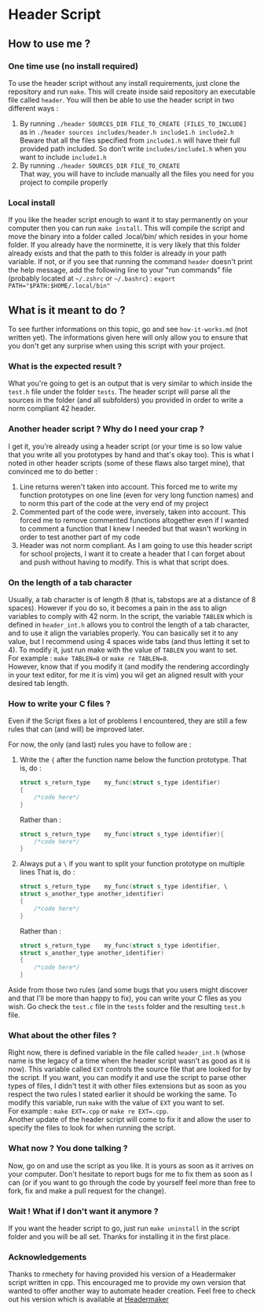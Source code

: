 # Header Script

## How to use me ?

### One time use (no install required)

To use the header script without any install requirements, just clone the repository and run `make`.
This will create inside said repository an executable file called `header`.
You will then be able to use the header script in two different ways :

1. By running `./header SOURCES_DIR FILE_TO_CREATE [FILES_TO_INCLUDE]`<br/>
	as in `./header sources includes/header.h include1.h include2.h`
	Beware that all the files specified from `include1.h` will have their full provided path included.
	So don't write `includes/include1.h` when you want to include `include1.h`
2. By running `./header SOURCES_DIR FILE_TO_CREATE`<br/>
	That way, you will have to include manually all the files you need for you project to compile properly

### Local install

If you like the header script enough to want it to stay permanently on your computer then you can run `make install`.
This will compile the script and move the binary into a folder called .local/bin/ which resides in your home folder.
If you already have the norminette, it is very likely that this folder already exists and that the path to
this folder is already in your path variable.
If not, or if you see that running the command `header` doesn't print the help message, add the following line to
your "run commands" file (probably located at `~/.zshrc` or `~/.bashrc`) : `export PATH="$PATH:$HOME/.local/bin"`

## What is it meant to do ?

To see further informations on this topic, go and see `how-it-works.md` (not written yet). The informations 
given here will only allow you to ensure that you don't get any surprise when using this script with your project.

### What is the expected result ?

What you're going to get is an output that is very similar to which inside the `test.h` file under the folder `tests`.
The header script will parse all the sources in the folder (and all subfolders) you provided in order to write a
norm compliant 42 header.

### Another header script ? Why do I need your crap ?

I get it, you're already using a header script (or your time is so low value that you write all you prototypes by hand
and that's okay too). This is what I noted in other header scripts (some of these flaws also target mine), that 
convinced me to do better :

1. Line returns weren't taken into account.
	This forced me to write my function prototypes on one line (even for very long function names) and to norm this
	part of the code at the very end of my project
2. Commented part of the code were, inversely, taken into account.
	This forced me to remove commented functions altogether even if I wanted to comment a function that I knew I needed
	but that wasn't working in order to test another part of my code
3. Header was not norm compliant.
	As I am going to use this header script for school projects, I want it to create a header that I can forget about
	and push without having to modify. This is what that script does.

### On the length of a tab character

Usually, a tab character is of length 8 (that is, tabstops are at a distance of 8 spaces). However if you do so, it becomes
a pain in the ass to align variables to comply with 42 norm. In the script, the variable `TABLEN` which is defined in
`header_int.h` allows you to control the length of a tab character, and to use it align the variables properly.
You can basically set it to any value, but I recommend using 4 spaces wide tabs (and thus letting it set to 4).
To modify it, just run make with the value of `TABLEN` you want to set. <br/> For example : `make TABLEN=8` or
`make re TABLEN=8`. <br/>
However, know that if you modify it (and modify the rendering accordingly in your text editor, for me it is vim) you wil
get an aligned result with your desired tab length.

### How to write your C files ?

Even if the Script fixes a lot of problems I encountered, they are still a few rules that can (and will) be improved later.

For now, the only (and last) rules you have to follow are :

1. Write the `{` after the function name below the function prototype.
	That is, do :
	```c
	struct s_return_type	my_func(struct s_type identifier)
	{
		/*code here*/
	}
	```
	Rather than :
	```c
	struct s_return_type	my_func(struct s_type identifier){
		/*code here*/
	}
	```
2. Always put a `\` if you want to split your function prototype on multiple lines
	That is, do :
	```c
	struct s_return_type	my_func(struct s_type identifier, \
	struct s_another_type another_identifier)
	{
		/*code here*/
	}
	```
	Rather than :
	```c
	struct s_return_type	my_func(struct s_type identifier, 
	struct s_another_type another_identifier)
	{
		/*code here*/
	}
	```

Aside from those two rules (and some bugs that you users might discover and that I'll be more than happy to fix), you can
write your C files as you wish. Go check the `test.c` file in the `tests` folder and the resulting `test.h` file.

### What about the other files ?

Right now, there is defined variable in the file called `header_int.h` (whose name is the legacy of a time when the header
script wasn't as good as it is now). This variable called `EXT` controls the source file that are looked for by the script.
If you want, you can modify it and use the script to parse other types of files, I didn't test it with other files extensions
but as soon as you respect the two rules I stated earlier it should be working the same.
To modify this variable, run `make` with the value of `EXT` you want to set. <br/> For example : `make EXT=.cpp` or
`make re EXT=.cpp`. <br/>
Another update of the header script will come to fix it and allow the user to specify the files to look for when running
the script.

### What now ? You done talking ?

Now, go on and use the script as you like. It is yours as soon as it arrives on your computer. Don't hesitate to report bugs
for me to fix them as soon as I can (or if you want to go through the code by yourself feel more than free to fork, fix and
make a pull request for the change).

### Wait ! What if I don't want it anymore ?

If you want the header script to go, just run `make uninstall` in the script folder and you will be all set. Thanks for
installing it in the first place.

### Acknowledgements

Thanks to rmechety for having provided his version of a Headermaker script written in cpp. This encouraged me to provide my
own version that wanted to offer another way to automate header creation. Feel free to check out his version which is
available at [Headermaker](https://github.com/rmechety/Headermaker)
